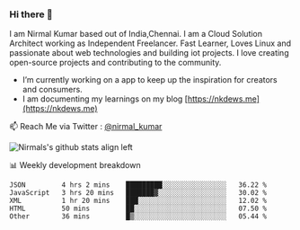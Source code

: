 ### Hi there 👋

 I am Nirmal Kumar based out of India,Chennai. I am a Cloud Solution Architect working as Independent Freelancer. Fast Learner, Loves Linux and passionate about web technologies and building iot projects. I love creating open-source projects and contributing to the community.

- I’m currently working on a app to keep up the inspiration for creators and consumers.
- I am documenting my learnings on my blog [https://nkdews.me](https://nkdews.me)

📫 Reach Me via  Twitter : [@nirmal_kumar](https://twitter.com/nirmal_kumar)

![Nirmals's github stats align left](https://github-readme-stats.vercel.app/api?username=nk-gears&show_icons=true)


📊 Weekly development breakdown

<!--START_SECTION:waka-->
```text
JSON         4 hrs 2 mins    █████████░░░░░░░░░░░░░░░░   36.22 % 
JavaScript   3 hrs 20 mins   ███████▓░░░░░░░░░░░░░░░░░   30.02 % 
XML          1 hr 20 mins    ███░░░░░░░░░░░░░░░░░░░░░░   12.02 % 
HTML         50 mins         ██░░░░░░░░░░░░░░░░░░░░░░░   07.50 % 
Other        36 mins         █▒░░░░░░░░░░░░░░░░░░░░░░░   05.44 % 
```
<!--END_SECTION:waka-->


